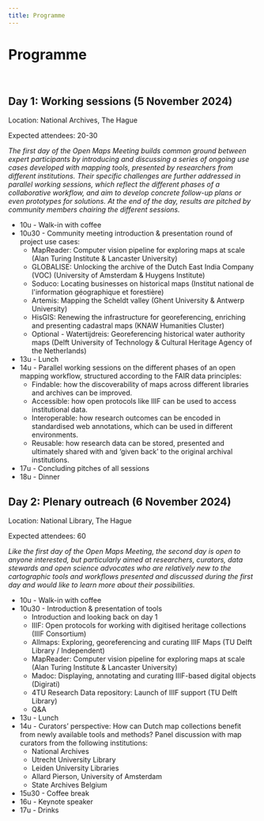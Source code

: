 ```yaml
---
title: Programme
---
```


# Programme

<br>

## Day 1: Working sessions (5 November 2024)

Location: National Archives, The Hague

Expected attendees: 20-30

_The first day of the Open Maps Meeting builds common ground between expert participants by introducing and discussing a series of ongoing use cases developed with mapping tools, presented by researchers from different institutions. Their specific challenges are further addressed in parallel working sessions, which reflect the different phases of a collaborative workflow, and aim to develop concrete follow-up plans or even prototypes for solutions. At the end of the day, results are pitched by community members chairing the different sessions._

- 10u - Walk-in with coffee
- 10u30 - Community meeting introduction & presentation round of project use cases:
  - MapReader: Computer vision pipeline for exploring maps at scale (Alan Turing Institute & Lancaster University)
  - GLOBALISE: Unlocking the archive of the Dutch East India Company (VOC) (University of Amsterdam & Huygens Institute)
  - Soduco: Locating businesses on historical maps (Institut national de l'information géographique et forestière)
  - Artemis: Mapping the Scheldt valley (Ghent University & Antwerp University)
  - HisGIS: Renewing the infrastructure for georeferencing, enriching and presenting cadastral maps (KNAW Humanities Cluster)
  - Optional - Watertijdreis: Georeferencing historical water authority maps (Delft University of Technology & Cultural Heritage Agency of the Netherlands)
- 13u - Lunch
- 14u - Parallel working sessions on the different phases of an open mapping workflow, structured according to the FAIR data principles:
  - Findable: how the discoverability of maps across different libraries and archives can be improved.
  - Accessible: how open protocols like IIIF can be used to access institutional data.
  - Interoperable: how research outcomes can be encoded in standardised web annotations, which can be used in different environments.
  - Reusable: how research data can be stored, presented and ultimately shared with and ‘given back’ to the original archival institutions.
- 17u - Concluding pitches of all sessions
- 18u - Dinner

## Day 2: Plenary outreach (6 November 2024)

Location: National Library, The Hague

Expected attendees: 60

_Like the first day of the Open Maps Meeting, the second day is open to anyone interested, but particularly aimed at researchers, curators, data stewards and open science advocates who are relatively new to the cartographic tools and workflows presented and discussed during the first day and would like to learn more about their possibilities._

- 10u - Walk-in with coffee
- 10u30 - Introduction & presentation of tools
  - Introduction and looking back on day 1
  - IIIF: Open protocols for working with digitised heritage collections (IIIF Consortium)
  - Allmaps: Exploring, georeferencing and curating IIIF Maps (TU Delft Library / Independent)
  - MapReader: Computer vision pipeline for exploring maps at scale (Alan Turing Institute & Lancaster University)
  - Madoc: Displaying, annotating and curating IIIF-based digital objects (Digirati)
  - 4TU Research Data repository: Launch of IIIF support (TU Delft Library)
  - Q&A
- 13u - Lunch
- 14u - Curators’ perspective: How can Dutch map collections benefit from newly available tools and methods? Panel discussion with map curators from the following institutions:
  - National Archives
  - Utrecht University Library
  - Leiden University Libraries
  - Allard Pierson, University of Amsterdam
  - State Archives Belgium
- 15u30 - Coffee break
- 16u - Keynote speaker
- 17u - Drinks
